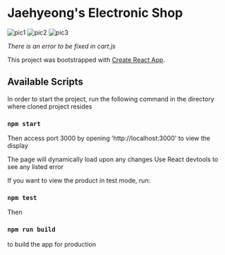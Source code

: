 # Jaehyeong's Electronic Shop

![pic1](https://user-images.githubusercontent.com/32945767/55677836-10b9be80-58a4-11e9-8ae9-a9844e2971af.jpg)
![pic2](https://user-images.githubusercontent.com/32945767/55677837-10b9be80-58a4-11e9-8762-37049d2a481e.jpg)
![pic3](https://user-images.githubusercontent.com/32945767/55677838-10b9be80-58a4-11e9-8b80-663e827cab84.jpg)

*There is an error to be fixed in cart.js*

This project was bootstrapped with [Create React App](https://github.com/facebook/create-react-app).

## Available Scripts

In order to start the project, run the following command in the directory where
cloned project resides

### `npm start`

Then access port 3000 by opening 'http://localhost:3000' to view the display

The page will dynamically load upon any changes
Use React devtools to see any listed error

If you want to view the product in test mode, run:

### `npm test`

Then

### `npm run build`

to build the app for production
